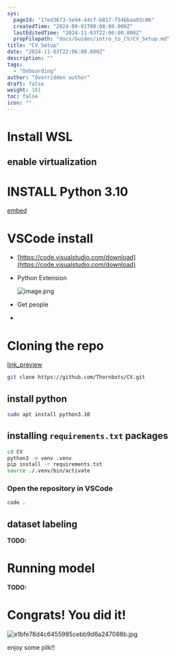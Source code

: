 ```yaml
---
sys:
  pageId: "17ed3673-5e94-44cf-b817-f54bbaa03c06"
  createdTime: "2024-09-01T00:08:00.000Z"
  lastEditedTime: "2024-11-03T22:06:00.000Z"
  propFilepath: "docs/Guides/intro_to_CV/CV_Setup.md"
title: "CV_Setup"
date: "2024-11-03T22:06:00.000Z"
description: ""
tags:
  - "Onboarding"
author: "Overridden author"
draft: false
weight: 161
toc: false
icon: ""
---
```


# Install WSL

## enable virtualization

# INSTALL Python 3.10

[embed](https://www.rose-hulman.edu/class/csse/csse132/2425a/labs/prelab1-wsl2.html)

# VSCode install

- [https://code.visualstudio.com/download](https://code.visualstudio.com/download)
- Python Extension

	![image.png](https://prod-files-secure.s3.us-west-2.amazonaws.com/d518164a-d88e-44d1-a4ee-3adb3bd8bce0/d82b6650-a5e4-4d3c-b8c9-93d817dae00e/image.png?X-Amz-Algorithm=AWS4-HMAC-SHA256&X-Amz-Content-Sha256=UNSIGNED-PAYLOAD&X-Amz-Credential=ASIAZI2LB4662BHBGF3F%2F20250203%2Fus-west-2%2Fs3%2Faws4_request&X-Amz-Date=20250203T220712Z&X-Amz-Expires=3600&X-Amz-Security-Token=IQoJb3JpZ2luX2VjEAYaCXVzLXdlc3QtMiJIMEYCIQDaD68PahYd5MXSC24dWSgxQIHOm1sV%2FrlRoZPOXSul%2BgIhAPyoY3n%2FVZXNkLXNFaDu580PTpZYvifZbSpZQtbmR4bjKv8DCB8QABoMNjM3NDIzMTgzODA1IgxbLveyygxEDlZn9TYq3AO7dc4NpMAIDUyL76S%2BVlaW0OsKENLLYKxlh0a9kkftbSKfXhlIFrZsrgzseYAKG%2BoTryMN4w8FpgMiBTAjHHfYUSi3WjfiYKpPMNe7OAhHDzb2IcYG3DI%2BKwc0aE0%2BkR3pqzTiUcwrAb1ZNiVmWMaNhTEFLvidgTFDTtlZMHAodymGoSPuNsOCC5iwgMiTHl9ikq5tf9LdX1kzdgyhZN4RT7Ij5vOZl1QBJ4YsDCeL%2BpCiYu0HlqJqLjByJK1GELbaC8YkZ3s9tKcP6W2i7YDq5G8hSb2G2XAVZlPFOSXs4mA4OBy3EQHAjnI3RcI5gtjx1Y2XETKFO0aOsap5PhOYWiTgurT8gMsqXhuoOWvHvPAS60jW%2Fx6Xuj%2Fo%2FPD%2FpjBCfzNkaAUwr3C91rUZUfvlZv2PqeIAp1EGP3laRmGkaetcDbSk2h%2FTh3KN5%2Fg522Xv8ptn9SQ8lihmvg43CNJegDkhQp6fSlF6AE8vJ5aNlywFKkYj7vvZJR28vYhtV6acTQZC%2FxQMKT8JWG4uh%2B9DAaX4ahNLrytzD2yZdoZE76CbjdoFFhJOi9u99FZxLTQF4YEr2rUBJv8fG86%2FT2hBtaQECSSaBooFLk%2BNDlBJ38NFPTFiv16X1bj4%2BjD%2B%2BIS9BjqkAdPIfuHVT01THEsVpFctBqet%2FpqbcpfnDyqep39u13RhC0ERGw6eLII4jz7OAU41%2FAEDwgdb%2BOoAmlTe64dpu5HNxtQieur35g2uuKQFZ2lGzKjJVBjltWALv%2FiiwubGUxiWUx8UKGHz9EE9R8JD8XjHsqQMQAOZdOyD62e9zBK5LMTdlg4Fwr%2BaDJpl6niO2p2wf15lSex3wY6TjFNe1RbXlUTk&X-Amz-Signature=16d8e46e83301220e1daf3f9f995dfe88c2b754b64ee027d4d0207ca2cfa1ddc&X-Amz-SignedHeaders=host&x-id=GetObject)
- Get people
- 

# Cloning the repo

[link_preview](https://github.com/Thornbots/CV/)

```bash
git clone https://github.com/Thornbots/CV.git
```

## install python

```bash
sudo apt install python3.10
```

## installing `requirements.txt` packages

```bash
cd CV
python3 -m venv .venv
pip install -r requirements.txt
source ./.venv/bin/activate
```

### Open the repository in VSCode

```bash
code .
```

## dataset labeling  

**TODO:**

# Running model

**TODO:**

# Congrats! You did it!

![e1bfe78d4c6455985cebb9d6a247088b.jpg](https://prod-files-secure.s3.us-west-2.amazonaws.com/d518164a-d88e-44d1-a4ee-3adb3bd8bce0/7d1ce04e-65d6-40c8-814d-754280e9515a/e1bfe78d4c6455985cebb9d6a247088b.jpg?X-Amz-Algorithm=AWS4-HMAC-SHA256&X-Amz-Content-Sha256=UNSIGNED-PAYLOAD&X-Amz-Credential=ASIAZI2LB466YZQZV77V%2F20250203%2Fus-west-2%2Fs3%2Faws4_request&X-Amz-Date=20250203T220712Z&X-Amz-Expires=3600&X-Amz-Security-Token=IQoJb3JpZ2luX2VjEAYaCXVzLXdlc3QtMiJIMEYCIQCWJpNjE%2F%2BkytYgjOrwNqkQC57PJUGudK63NTqrianS3wIhAMEDxmPxt01y4RE8EK4bIps4Oz%2Bw9YxD%2BsRjtR%2BL3jbmKv8DCB8QABoMNjM3NDIzMTgzODA1Igxry6fNEOouiXHnpNUq3APb3SPkmdovWglOCSMfd%2BUC%2B6dRPmxMGqaXKIslJSNIen9DrFotJO3F2ZYI%2FZ%2B4KCRoDd4EFajQHb%2FiQ263EwCSg3XFnykjnsO0chHctgfjpcj1756h4PSq4WYELNpfPAyzG8jFV6bqF5QZ3%2BTn%2BCpopS868fyF5UF99Gshk9SlRHMApIn%2Bk3DyXS3PiTQIWMuA%2B%2B3BFZFWFCgtQYibZQ5MbcEeseT9koFZ4wPiSNv%2BlP1OiV6SpkGfssGoBtdorznq%2BlfHZnU4sOfkVGAVktS9IM4AgUcVVhinUEy00HG5zX5NuRIAaQMh%2BJyz%2BtYeMllJ%2FQ%2Fcw6dY0F05odkynZo4dFr7fKQVFc0lBA%2BXWT1s5KPDNqq6mGVR6mzewMBdG6IjFrmDmFSOulioV3o6vWFansqturM4QCpJoumHf3hqCFosyt8cmIb5tMjp%2F5YRmsqj8ABC%2Bmd5kvuGVLl0h2RZwDmLrFnTPGzfyiswq8Id1qCgQKBQZVLdUmT5gkM%2FT%2Fc7yZJ2b6VHEIVrqgSrwDEK5Hzz%2FYF8w69Iomb%2F80yt3dSWeUt1BKcKh7mb9yNuLy%2BxD0Su%2Bhbh24S1iEbuc3UZowcQfPrubgLlUWAuX22MqF1fgZd%2B5%2BbW%2FH2gRDCO%2BYS9BjqkAcW3lqrRlSElQa6Gb%2B7u5MOqPdojgjIE6szCmXT11hCZuSzkEX8jYOHYzBkFNtRtA%2BDdhHwIGzUyZ1PEceFs3qZo%2BLIG5OT%2BiyKOqIG5vAP98MQQqN3W%2Fcs6PbMpwFPrNPJcD9%2BmEvo9pGBp14TuFh0CPOB%2FFa2izXq5u7xhRCT3M4tRozLFEGAcdTUXgeOmNukEyPs3YV2eH2l6zkEkofKLqkml&X-Amz-Signature=b8b2207c42da50b0f425076b4fa947181c22289b22b4f58598bfec83ad1c1e16&X-Amz-SignedHeaders=host&x-id=GetObject)

enjoy some pilk!!
